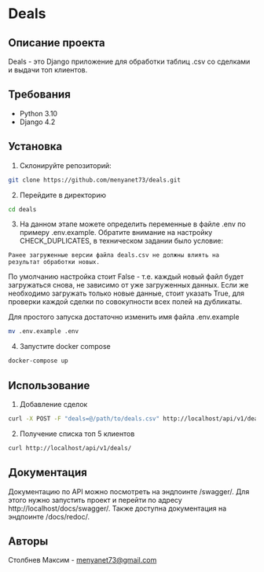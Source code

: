 # Deals

## Описание проекта

Deals - это Django приложение для обработки таблиц .csv со сделками и выдачи топ клиентов. 

## Требования

* Python 3.10
* Django 4.2

## Установка

1. Склонируйте репозиторий:

```sh
git clone https://github.com/menyanet73/deals.git
```

2. Перейдите в директорию
```sh
cd deals
```

3. На данном этапе можете определить переменные в файле .env по примеру .env.example.
Обратите внимание на настройку CHECK_DUPLICATES, в техническом задании было условие:
```
Ранее загруженные версии файла deals.csv не должны влиять на
результат обработки новых.
```
По умолчанию настройка стоит False - т.е. каждый новый файл будет загружаться снова, не зависимо от уже загруженных данных.
Если же необходимо загружать только новые данные, стоит указать True, для проверки каждой сделки по совокупности всех полей на дубликаты.

Для простого запуска достаточно изменить имя файла .env.example
```sh
mv .env.example .env
```

4. Запустите docker compose
```sh
docker-compose up
```

## Использование

1. Добавление сделок
```sh
curl -X POST -F "deals=@/path/to/deals.csv" http://localhost/api/v1/deals/
```

2. Получение списка топ 5 клиентов
```sh
curl http://localhost/api/v1/deals/
```

## Документация

Документацию по API можно посмотреть на эндпоинте /swagger/. Для этого нужно запустить проект и перейти по адресу http://localhost/docs/swagger/. Также доступна документация на эндпоинте /docs/redoc/.

## Авторы 
Столбнев Максим - menyanet73@gmail.com